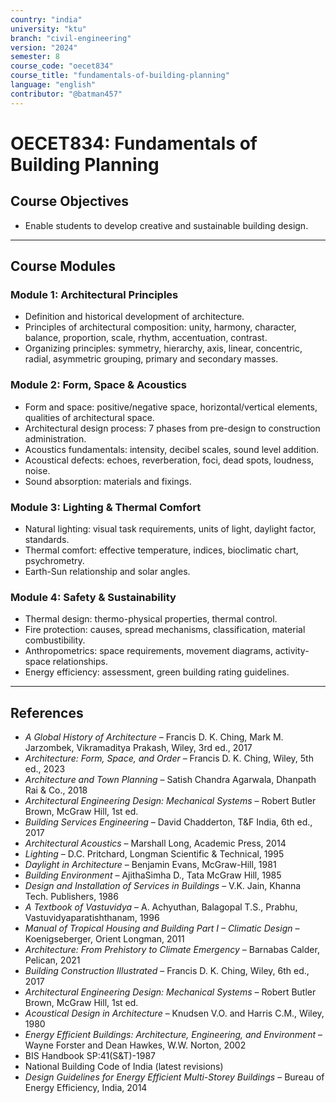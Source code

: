 ```yaml
---
country: "india"
university: "ktu"
branch: "civil-engineering"
version: "2024"
semester: 8
course_code: "oecet834"
course_title: "fundamentals-of-building-planning"
language: "english"
contributor: "@batman457"
---
```


# OECET834: Fundamentals of Building Planning

## Course Objectives

- Enable students to develop creative and sustainable building design.

---

## Course Modules

### Module 1: Architectural Principles

- Definition and historical development of architecture.
- Principles of architectural composition: unity, harmony, character, balance, proportion, scale, rhythm, accentuation, contrast.
- Organizing principles: symmetry, hierarchy, axis, linear, concentric, radial, asymmetric grouping, primary and secondary masses.

### Module 2: Form, Space & Acoustics

- Form and space: positive/negative space, horizontal/vertical elements, qualities of architectural space.
- Architectural design process: 7 phases from pre-design to construction administration.
- Acoustics fundamentals: intensity, decibel scales, sound level addition.
- Acoustical defects: echoes, reverberation, foci, dead spots, loudness, noise.
- Sound absorption: materials and fixings.

### Module 3: Lighting & Thermal Comfort

- Natural lighting: visual task requirements, units of light, daylight factor, standards.
- Thermal comfort: effective temperature, indices, bioclimatic chart, psychrometry.
- Earth-Sun relationship and solar angles.

### Module 4: Safety & Sustainability

- Thermal design: thermo-physical properties, thermal control.
- Fire protection: causes, spread mechanisms, classification, material combustibility.
- Anthropometrics: space requirements, movement diagrams, activity-space relationships.
- Energy efficiency: assessment, green building rating guidelines.

---

## References

- *A Global History of Architecture* – Francis D. K. Ching, Mark M. Jarzombek, Vikramaditya Prakash, Wiley, 3rd ed., 2017
- *Architecture: Form, Space, and Order* – Francis D. K. Ching, Wiley, 5th ed., 2023
- *Architecture and Town Planning* – Satish Chandra Agarwala, Dhanpath Rai & Co., 2018
- *Architectural Engineering Design: Mechanical Systems* – Robert Butler Brown, McGraw Hill, 1st ed.
- *Building Services Engineering* – David Chadderton, T&F India, 6th ed., 2017
- *Architectural Acoustics* – Marshall Long, Academic Press, 2014
- *Lighting* – D.C. Pritchard, Longman Scientific & Technical, 1995
- *Daylight in Architecture* – Benjamin Evans, McGraw-Hill, 1981
- *Building Environment* – AjithaSimha D., Tata McGraw Hill, 1985
- *Design and Installation of Services in Buildings* – V.K. Jain, Khanna Tech. Publishers, 1986
- *A Textbook of Vastuvidya* – A. Achyuthan, Balagopal T.S., Prabhu, Vastuvidyaparatishthanam, 1996
- *Manual of Tropical Housing and Building Part I – Climatic Design* – Koenigseberger, Orient Longman, 2011
- *Architecture: From Prehistory to Climate Emergency* – Barnabas Calder, Pelican, 2021
- *Building Construction Illustrated* – Francis D. K. Ching, Wiley, 6th ed., 2017
- *Architectural Engineering Design: Mechanical Systems* – Robert Butler Brown, McGraw Hill, 1st ed.
- *Acoustical Design in Architecture* – Knudsen V.O. and Harris C.M., Wiley, 1980
- *Energy Efficient Buildings: Architecture, Engineering, and Environment* – Wayne Forster and Dean Hawkes, W.W. Norton, 2002
- BIS Handbook SP:41(S&T)-1987
- National Building Code of India (latest revisions)
- *Design Guidelines for Energy Efficient Multi-Storey Buildings* – Bureau of Energy Efficiency, India, 2014
